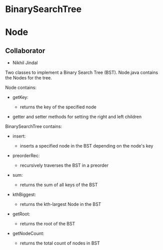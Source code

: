 # BinarySearchTree
# Node

## Collaborator 
- Nikhil Jindal

Two classes to implement a Binary Search Tree (BST). Node.java contains the Nodes for the tree.

Node contains:
- getKey:
    - returns the key of the specified node

- getter and setter methods for setting the right and left children

BinarySearchTree contains:
- insert:
    - inserts a specified node in the BST depending on the node's key

- preorderRec:
    - recursively traverses the BST in a preorder

- sum:
    - returns the sum of all keys of the BST

- kthBiggest:
    - returns the kth-largest Node in the BST

- getRoot:
    - returns the root of the BST

- getNodeCount:
    - returns the total count of nodes in BST
